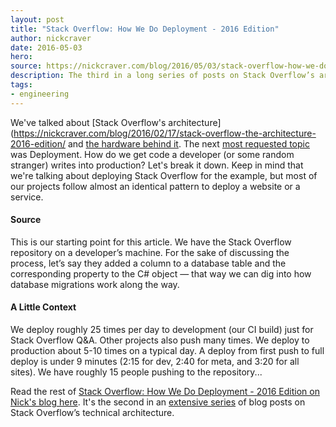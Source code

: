 ```yaml
---
layout: post
title: "Stack Overflow: How We Do Deployment - 2016 Edition"
author: nickcraver
date: 2016-05-03
hero: 
source: https://nickcraver.com/blog/2016/05/03/stack-overflow-how-we-do-deployment-2016-edition/
description: The third in a long series of posts on Stack Overflow’s architecture explaining how we deploy code.
tags: 
- engineering
---
```


We've talked about [Stack Overflow's architecture](https://nickcraver.com/blog/2016/02/17/stack-overflow-the-architecture-2016-edition/ and [the hardware behind it](https://nickcraver.com/blog/2016/03/29/stack-overflow-the-hardware-2016-edition/). The next [most requested topic](https://trello.com/b/0zgQjktX/blog-post-queue-for-stack-overflow-topics) was Deployment. How do we get code a developer (or some random stranger) writes into production? Let's break it down. Keep in mind that we're talking about deploying Stack Overflow for the example, but most of our projects follow almost an identical pattern to deploy a website or a service.

#### Source
This is our starting point for this article. We have the Stack Overflow repository on a developer’s machine. For the sake of discussing the process, let’s say they added a column to a database table and the corresponding property to the C# object — that way we can dig into how database migrations work along the way.

#### A Little Context
We deploy roughly 25 times per day to development (our CI build) just for Stack Overflow Q&A. Other projects also push many times. We deploy to production about 5-10 times on a typical day. A deploy from first push to full deploy is under 9 minutes (2:15 for dev, 2:40 for meta, and 3:20 for all sites). We have roughly 15 people pushing to the repository...


Read the rest of [Stack Overflow: How We Do Deployment - 2016 Edition on Nick's blog here](https://nickcraver.com/blog/2016/05/03/stack-overflow-how-we-do-deployment-2016-edition/). It's the second in an [extensive series](https://nickcraver.com/blog/2016/02/03/stack-overflow-a-technical-deconstruction/) of blog posts on Stack Overflow’s technical architecture.